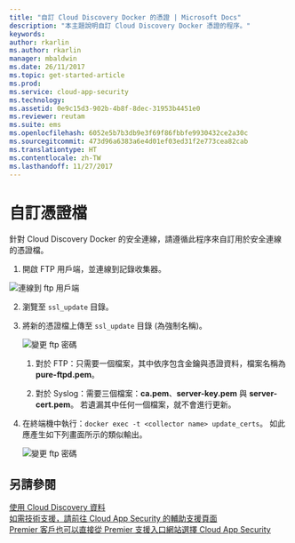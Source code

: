 ```yaml
---
title: "自訂 Cloud Discovery Docker 的憑證 | Microsoft Docs"
description: "本主題說明自訂 Cloud Discovery Docker 憑證的程序。"
keywords: 
author: rkarlin
ms.author: rkarlin
manager: mbaldwin
ms.date: 26/11/2017
ms.topic: get-started-article
ms.prod: 
ms.service: cloud-app-security
ms.technology: 
ms.assetid: 0e9c15d3-902b-4b8f-8dec-31953b4451e0
ms.reviewer: reutam
ms.suite: ems
ms.openlocfilehash: 6052e5b7b3db9e3f69f86fbbfe9930432ce2a30c
ms.sourcegitcommit: 473d96a6383a6e4d01ef03ed31f2e773cea82cab
ms.translationtype: HT
ms.contentlocale: zh-TW
ms.lasthandoff: 11/27/2017
---
```

# <a name="customize-certificate-files"></a>自訂憑證檔

針對 Cloud Discovery Docker 的安全連線，請遵循此程序來自訂用於安全連線的憑證檔。

1.  開啟 FTP 用戶端，並連線到記錄收集器。

  ![連線到 ftp 用戶端](./media/ftp-connect.png)

2.  瀏覽至 `ssl_update` 目錄。
3.  將新的憑證檔上傳至 `ssl_update` 目錄 (為強制名稱)。

    ![變更 ftp 密碼](./media/new-certs.png)

    1.  對於 FTP：只需要一個檔案，其中依序包含金鑰與憑證資料，檔案名稱為 **pure-ftpd.pem**。
    
    2.  對於 Syslog：需要三個檔案：**ca.pem**、**server-key.pem** 與 **server-cert.pem**。 若遺漏其中任何一個檔案，就不會進行更新。

4.  在終端機中執行：`docker exec -t <collector name> update_certs`。 如此應產生如下列畫面所示的類似輸出。

    ![變更 ftp 密碼](./media/update-certs.png)

## <a name="see-also"></a>另請參閱
[使用 Cloud Discovery 資料](working-with-cloud-discovery-data.md)  
[如需技術支援，請前往 Cloud App Security 的輔助支援頁面](http://support.microsoft.com/oas/default.aspx?prid=16031)  
[Premier 客戶也可以直接從 Premier 支援入口網站選擇 Cloud App Security](https://premier.microsoft.com/)

